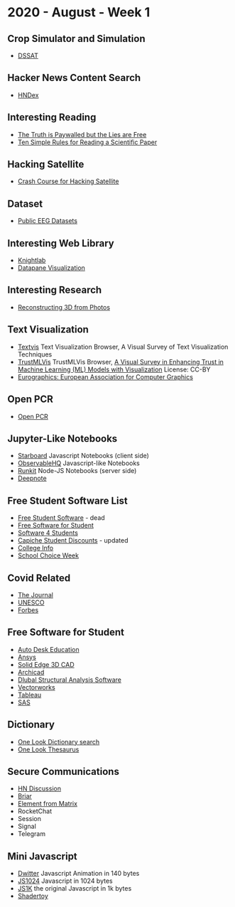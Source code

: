 # 2020 - August - Week 1

## Crop Simulator and Simulation
- [DSSAT](https://dssat.net/)

## Hacker News Content Search
- [HNDex](https://hndex.org/)

## Interesting Reading
- [The Truth is Paywalled but the Lies are Free](https://www.currentaffairs.org/2020/08/the-truth-is-paywalled-but-the-lies-are-free/)
- [Ten Simple Rules for Reading a Scientific Paper](https://journals.plos.org/ploscompbiol/article?id=10.1371/journal.pcbi.1008032)

## Hacking Satellite
- [Crash Course for Hacking Satellite](https://nyan-sat.com/chapter0.html)

## Dataset
- [Public EEG Datasets](https://github.com/meagmohit/EEG-Datasets)

## Interesting Web Library
- [Knightlab](https://cdn.knightlab.com/)
- [Datapane Visualization](https://datapane.com/gallery/)

## Interesting Research
- [Reconstructing 3D from Photos](https://nerf-w.github.io/)

## Text Visualization
- [Textvis](https://textvis.lnu.se/) Text Visualization Browser, A Visual Survey of Text Visualization Techniques
- [TrustMLVis](https://trustmlvis.lnu.se/)  TrustMLVis Browser, [A Visual Survey in Enhancing Trust in Machine Learning (ML) Models with Visualization](https://diglib.eg.org/handle/10.1111/cgf14034) License: CC-BY
- [Eurographics: European Association for Computer Graphics](https://diglib.eg.org/handle/10.1111/cgf14034)

## Open PCR
- [Open PCR](https://openpcr.org/)

## Jupyter-Like Notebooks
- [Starboard](https://starboard.gg/) Javascript Notebooks (client side)
- [ObservableHQ](https://observablehq.com/) Javascript-like Notebooks
- [Runkit](https://runkit.com/) Node-JS Notebooks (server side)
- [Deepnote](https://deepnote.com/)

## Free Student Software List
- [Free Student Software](http://freestudentsoftware.com/) - dead
- [Free Software for Student](https://onthehub.com/product-category/free-software/)
- [Software 4 Students](https://www.software4students.co.uk/)
- [Capiche Student Discounts](https://capiche.com/e/student-software-discounts) - updated
- [College Info](https://collegeinfogeek.com/student-discounts/)
- [School Choice Week](https://schoolchoiceweek.com/keep-learning/)

## Covid Related
- [The Journal](https://thejournal.com/articles/2020/03/13/free-resources-ed-tech-companies-step-up-during-coronavirus-outbreak.aspx)
- [UNESCO](https://en.unesco.org/covid19/educationresponse/solutions)
- [Forbes](https://www.forbes.com/sites/martingiles/2020/03/19/free-software-for-businesses-and-schools-covid19/#2769dae6752d)

## Free Software for Student
- [Auto Desk Education](https://www.autodesk.com/education/free-software/featured)
- [Ansys](https://www.ansys.com/academic)
- [Solid Edge 3D CAD](https://www.plm.automation.siemens.com/plmapp/education/solid-edge/en_us/free-software/student)
- [Archicad](https://myarchicad.com/)
- [Dlubal Structural Analysis Software](https://www.dlubal.com/en/education/students/free-structural-analysis-software-for-students)
- [Vectorworks](https://www.vectorworks.net/en-US/education)
- [Tableau](https://www.tableau.com/academic/teaching)
- [SAS](https://www.sas.com/en_us/learn/academic-programs/educators.html)

## Dictionary
- [One Look Dictionary search](https://onelook.com/)
- [One Look Thesaurus](https://www.onelook.com/thesaurus/)

## Secure Communications
- [HN Discussion](https://news.ycombinator.com/item?id=24031885)
- [Briar](https://briarproject.org/how-it-works/)
- [Element from Matrix](https://element.io/)
- RocketChat
- Session
- Signal
- Telegram

## Mini Javascript
- [Dwitter](https://www.dwitter.net/) Javascript Animation in 140 bytes
- [JS1024](https://js1024.fun/results/2020) Javascript in 1024 bytes
- [JS1K](https://js1k.com/) the original Javascript in 1k bytes
- [Shadertoy](https://www.shadertoy.com/)
